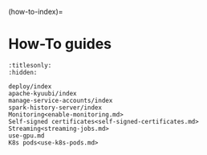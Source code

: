 (how-to-index)=
# How-To guides

```{toctree}
:titlesonly:
:hidden:

deploy/index
apache-kyuubi/index
manage-service-accounts/index
spark-history-server/index
Monitoring<enable-monitoring.md>
Self-signed certificates<self-signed-certificates.md>
Streaming<streaming-jobs.md>
use-gpu.md
K8s pods<use-k8s-pods.md>
```

